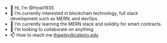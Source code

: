 - 👋 Hi, I’m @Howl1935
- 👀 I’m currently interested in blockchain technology, full stack development such as MERN, and devOps
- 🌱 I’m currently learning the MERN stack and solidity for smart contracts.
- 💞️ I’m looking to collaborate on anything
- 📫 How to reach me thawley@calpoly.edu

<!---
Howl1935/Howl1935 is a ✨ special ✨ repository because its `README.md` (this file) appears on your GitHub profile.
You can click the Preview link to take a look at your changes.
--->
